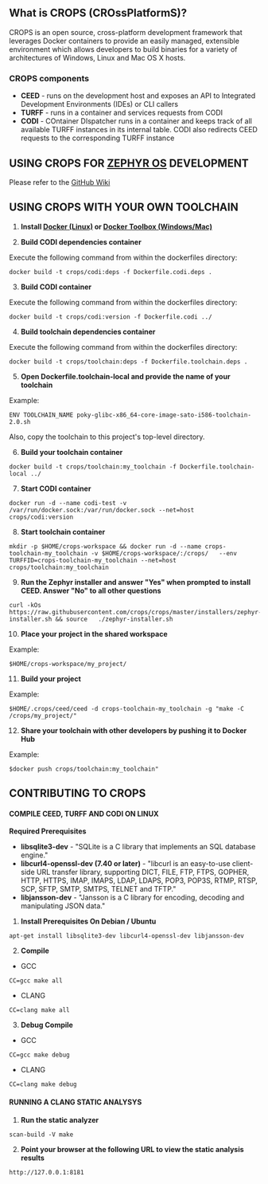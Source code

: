 ## What is CROPS (CROssPlatformS)?

CROPS is an open source, cross-platform development framework that leverages Docker containers to provide an easily managed, extensible environment which allows developers to build binaries for a variety of architectures of Windows, Linux and Mac OS X hosts.

### CROPS components
* **CEED** - runs on the development host and exposes an API to Integrated
Development Environments (IDEs) or CLI callers
* **TURFF** - runs in a container and services requests from CODI
* **CODI** - COntainer DIspatcher runs in a container and keeps track of all available TURFF instances
in its internal table. CODI also redirects CEED requests to the corresponding TURFF instance

## USING CROPS FOR [ZEPHYR OS](https://www.zephyrproject.org/) DEVELOPMENT

Please refer to the [GitHub Wiki](https://github.com/crops/crops/wiki)

## USING CROPS WITH YOUR OWN TOOLCHAIN

 1. **Install [Docker (Linux)](https://docs.docker.com/linux/step_one/) or [Docker Toolbox (Windows/Mac)](https://www.docker.com/products/docker-toolbox)**

 2. **Build CODI dependencies container**

  Execute the following command from within the dockerfiles directory:

  ```
  docker build -t crops/codi:deps -f Dockerfile.codi.deps .
  ```
 3. **Build CODI container**

  Execute the following command from within the dockerfiles directory:

  ```
  docker build -t crops/codi:version -f Dockerfile.codi ../
  ```

 4. **Build toolchain dependencies container**

  Execute the following command from within the dockerfiles directory:

  ```
  docker build -t crops/toolchain:deps -f Dockerfile.toolchain.deps .
  ```

 5. **Open Dockerfile.toolchain-local and provide the name of your toolchain**

  Example:

  ```
  ENV TOOLCHAIN_NAME poky-glibc-x86_64-core-image-sato-i586-toolchain-2.0.sh
  ```

  Also, copy the toolchain to this project's top-level directory.

 6. **Build your toolchain container**

  ```
  docker build -t crops/toolchain:my_toolchain -f Dockerfile.toolchain-local ../
  ```

 7. **Start CODI container**

  ```
  docker run -d --name codi-test -v /var/run/docker.sock:/var/run/docker.sock --net=host crops/codi:version
  ```

 8. **Start toolchain container**

  ```
  mkdir -p $HOME/crops-workspace && docker run -d --name crops-toolchain-my_toolchain -v $HOME/crops-workspace/:/crops/   --env TURFFID=crops-toolchain-my_toolchain --net=host crops/toolchain:my_toolchain
  ```

 9. **Run the Zephyr installer and answer "Yes" when prompted to install CEED. Answer "No" to all other questions**

  ```
  curl -kOs https://raw.githubusercontent.com/crops/crops/master/installers/zephyr-installer.sh && source   ./zephyr-installer.sh
  ```

 10. **Place your project in the shared workspace**

  Example:
  ```
  $HOME/crops-workspace/my_project/
  ```

 11. **Build your project**

  Example:
  ```
  $HOME/.crops/ceed/ceed -d crops-toolchain-my_toolchain -g "make -C /crops/my_project/"
  ```
 12. **Share your toolchain with other developers by pushing it to Docker Hub**

  Example:
  ```
  $docker push crops/toolchain:my_toolchain"
  ```

## CONTRIBUTING TO CROPS

#### COMPILE CEED, TURFF AND CODI ON LINUX

**Required Prerequisites**

* **libsqlite3-dev** - "SQLite is a C library that implements an SQL database engine."
* **libcurl4-openssl-dev (7.40 or later)** - "libcurl is an easy-to-use client-side URL transfer library, supporting DICT, FILE, FTP, FTPS, GOPHER, HTTP, HTTPS, IMAP, IMAPS, LDAP, LDAPS, POP3, POP3S, RTMP, RTSP, SCP, SFTP, SMTP, SMTPS, TELNET and TFTP."
* **libjansson-dev** - "Jansson is a C library for encoding, decoding and manipulating JSON data."


1. **Install Prerequisites On Debian / Ubuntu**

  ```
  apt-get install libsqlite3-dev libcurl4-openssl-dev libjansson-dev
  ```

2. **Compile**

  * GCC

  ```
  CC=gcc make all
  ```

  * CLANG

  ```
  CC=clang make all
  ```

3. **Debug Compile**

  * GCC

  ```
  CC=gcc make debug
  ```

  * CLANG

  ```
  CC=clang make debug
  ```

#### RUNNING A CLANG STATIC ANALYSYS

1. **Run the static analyzer**

  ```
  scan-build -V make
  ```

2. **Point your browser at the following URL to view the static analysis results**

  ```
  http://127.0.0.1:8181
  ```
